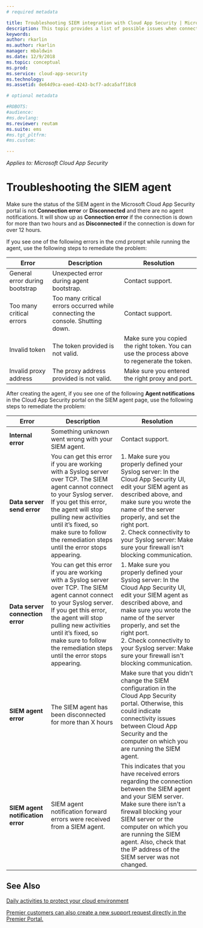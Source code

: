 ```yaml
---
# required metadata

title: Troubleshooting SIEM integration with Cloud App Security | Microsoft Docs
description: This topic provides a list of possible issues when connecting your SIEM to Cloud App Security and provides resolutions for each.
keywords:
author: rkarlin
ms.author: rkarlin
manager: mbaldwin
ms.date: 12/9/2018
ms.topic: conceptual
ms.prod:
ms.service: cloud-app-security
ms.technology:
ms.assetid: de64d9ca-eaed-4243-bcf7-adca5aff18c8

# optional metadata

#ROBOTS:
#audience:
#ms.devlang:
ms.reviewer: reutam
ms.suite: ems
#ms.tgt_pltfrm:
#ms.custom:

---
```

*Applies to: Microsoft Cloud App Security*


# Troubleshooting the SIEM agent

Make sure the status of the SIEM agent in the Microsoft Cloud App Security portal is not **Connection error** or **Disconnected** and there are no agent notifications. It will show up as **Connection error** if the connection is down for more than two hours and as **Disconnected** if the connection is down for over 12 hours.

If you see one of the following errors in the cmd prompt while running the agent, use the following steps to remediate the problem:

|Error|Description|Resolution|
|----|----|----|
|General error during bootstrap|Unexpected error during agent bootstrap.|Contact support.|
|Too many critical errors|Too many critical errors occurred while connecting the console. Shutting down.|Contact support.|
|Invalid token|The token provided is not valid.|Make sure you copied the right token. You can use the process above to regenerate the token.|
|Invalid proxy address|The proxy address provided is not valid.|Make sure you entered the right proxy and port.|


After creating the agent, if you see one of the following **Agent notifications** in the Cloud App Security portal on the SIEM agent page, use the following steps to remediate the problem:

|Error|Description|Resolution|
|----|----|----|
|**Internal error**|Something unknown went wrong with your SIEM agent.|Contact support.|
|**Data server send error**|You can get this error if you are working with a Syslog server over TCP. The SIEM agent cannot connect to your Syslog server.  If you get this error, the agent will stop pulling new activities until it’s fixed, so make sure to follow the remediation steps until the error stops appearing.|1. Make sure you properly defined your Syslog server: In the Cloud App Security UI, edit your SIEM agent as described above, and make sure you wrote the name of the server properly, and set the right port. </br>2. Check connectivity to your Syslog server: Make sure your firewall isn't blocking communication.| 
|**Data server connection error**| You can get this error if you are working with a Syslog server over TCP. The SIEM agent cannot connect to your Syslog server.  If you get this error, the agent will stop pulling new activities until it’s fixed, so make sure to follow the remediation steps until the error stops appearing.|1. Make sure you properly defined your Syslog server: In the Cloud App Security UI, edit your SIEM agent as described above, and make sure you wrote the name of the server properly, and set the right port. </br>2. Check connectivity to your Syslog server: Make sure your firewall isn't blocking communication.|
|**SIEM agent error**|The SIEM agent has been disconnected for more than X hours|Make sure that you didn't change the SIEM configuration in the Cloud App Security portal. Otherwise, this could indicate connectivity issues between Cloud App Security and the computer on which you are running the SIEM agent.|
|**SIEM agent notification error**|SIEM agent notification forward errors were received from a SIEM agent.|This indicates that you have received errors regarding the connection between the SIEM agent and your SIEM server. Make sure there isn't a firewall blocking your SIEM server or the computer on which you are running the SIEM agent. Also, check that the IP address of the SIEM server was not changed.|



## See Also  
[Daily activities to protect your cloud environment](daily-activities-to-protect-your-cloud-environment.md)   

[Premier customers can also create a new support request directly in the Premier Portal.](https://premier.microsoft.com/)  
  
  